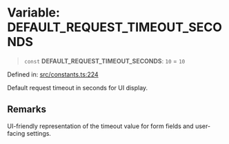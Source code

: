 # Variable: DEFAULT\_REQUEST\_TIMEOUT\_SECONDS

> `const` **DEFAULT\_REQUEST\_TIMEOUT\_SECONDS**: `10` = `10`

Defined in: [src/constants.ts:224](https://github.com/Nick2bad4u/Uptime-Watcher/blob/main/src/constants.ts#L224)

Default request timeout in seconds for UI display.

## Remarks

UI-friendly representation of the timeout value for form fields and
user-facing settings.
